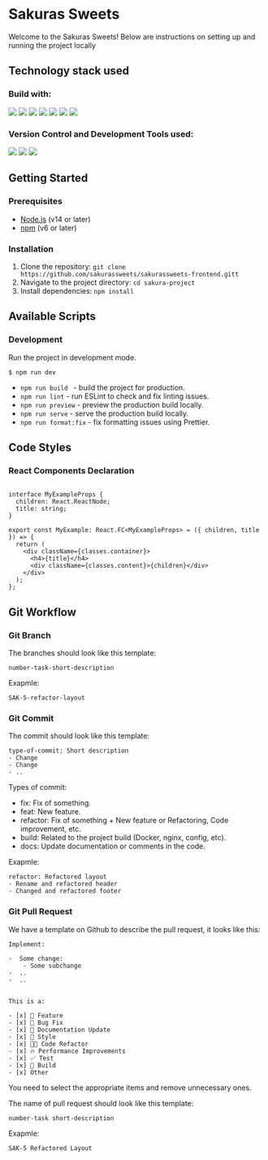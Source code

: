 # Sakuras Sweets

Welcome to the Sakuras Sweets! Below are instructions on setting up and running the project locally

## Technology stack used
### Build with:
<img src="https://img.shields.io/badge/TypeScript-3178c6?logo=typescript&logoColor=white&style=ShieldStyle" /> <img src="https://img.shields.io/badge/React-4FACDF?logo=react&logoColor=white&style=ShieldStyle" /> <img src="https://img.shields.io/badge/JavaScript-F7DF1E?logo=javascript&logoColor=white&style=ShieldStyle" /> <img src="https://img.shields.io/badge/HTML-E34F26?logo=html5&logoColor=white&style=ShieldStyle" /> <img src="https://img.shields.io/badge/CSS-2971A3?logo=css3&logoColor=ColorName&style=ShieldStyle" /> <img src="https://img.shields.io/badge/Node.js-38883D?logo=node.js&logoColor=white&style=ShieldStyle" />
<img src="https://img.shields.io/badge/WebPack-3178c6?logo=webpack&logoColor=ColorName&style=ShieldStyle" />
### Version Control and Development Tools used:
<img src="https://img.shields.io/badge/Git-DC4936?logo=git&logoColor=white&style=ShieldStyle" /> <img src="https://img.shields.io/badge/GitHub-1A1C1E?logo=github&logoColor=white&style=ShieldStyle" /> <img src="https://img.shields.io/badge/Visual Studio Code-0C72C5?logo=visual studio code&logoColor=white&style=ShieldStyle" />

## Getting Started

### Prerequisites
- [Node.js](https://nodejs.org/) (v14 or later)
- [npm](https://www.npmjs.com/) (v6 or later)

### Installation
1. Clone the repository: `git clone https://github.com/sakurassweets/sakurassweets-frontend.gitt`
2. Navigate to the project directory: `cd sakura-project`
3. Install dependencies: `npm install`

## Available Scripts

### Development
Run the project in development mode.
```
$ npm run dev
```
- `npm run build ` - build the project for production.
- `npm run lint` - run ESLint to check and fix linting issues.
- `npm run preview` - preview the production build locally.
- `npm run serve` - serve the production build locally.
- `npm run format:fix` - fix formatting issues using Prettier.

## Code Styles

### React Components Declaration


```tsx

interface MyExampleProps {
  children: React.ReactNode;
  title: string;
}

export const MyExample: React.FC<MyExampleProps> = ({ children, title }) => {
  return (
    <div className={classes.container}>
      <h4>{title}</h4>
      <div className={classes.content}>{children}</div>
    </div>
  );
};

```

## Git Workflow

### Git Branch

The branches should look like this template: 
```
number-task-short-description
```

Exapmle:
```
SAK-5-refactor-layout
```


### Git Commit

The commit should look like this template:
```
type-of-commit: Short description
- Change
- Change
- ..
```

Types of commit: 

- fix: Fix of something.
- feat: New feature.
- refactor: Fix of something + New feature or Refactoring, Сode improvement, etc.
- build: Related to the project build (Docker, nginx, config, etc).
- docs: Update documentation or comments in the code.

Exapmle:
```
refactor: Refactored layout
- Rename and refactored header
- Changed and refactored footer
```

### Git Pull Request

We have a template on Github to describe the pull request, it looks like this: 
```
Implement:

-  Some change:
    - Some subchange
-  ..
-  ..


This is a:

- [x] 🍕 Feature
- [x] 🐛 Bug Fix
- [x] 📝 Documentation Update
- [x] 🎨 Style
- [x] 🧑‍💻 Code Refactor
- [x] 🔥 Performance Improvements
- [x] ✅ Test
- [x] 🤖 Build
- [x] Other

```

You need to select the appropriate items and remove unnecessary ones.

The name of pull request should look like this template: 
```
number-task short-description
```

Exapmle:
```
SAK-5 Refactored Layout
```
